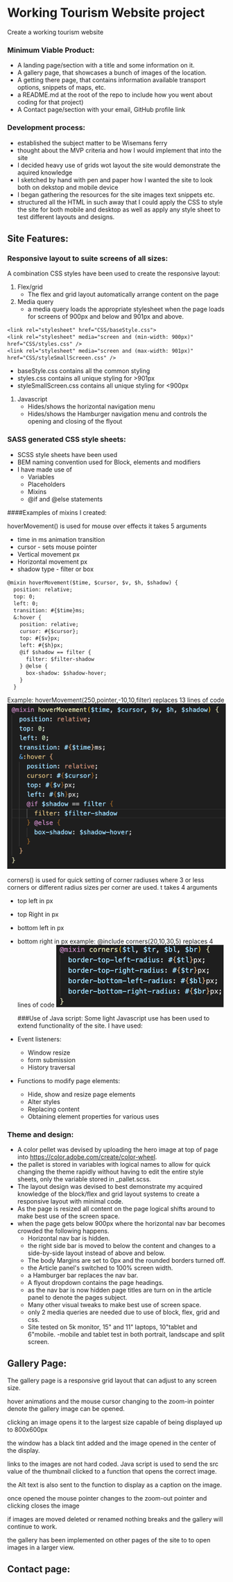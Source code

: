 # Working Tourism Website project

Create a working tourism website

### Minimum Viable Product:<br>

- A landing page/section with a title and some information on it.
- A gallery page, that showcases a bunch of images of the location.
- A getting there page, that contains information available transport options, snippets of maps, etc.
- a README.md at the root of the repo to include how you went about coding for that project)
- A Contact page/section with your email, GitHub profile link

### Development process:

- established the subject matter to be Wisemans ferry
- thought about the MVP criteria and how I would implement that into the site
- I decided heavy use of grids wot layout the site would demonstrate the aquired knowledge
- I sketched by hand with pen and paper how I wanted the site to look both on dekstop and mobile device
- I began gathering the resources for the site images text snippets etc.
- structured all the HTML in such away that I could apply the CSS to style the site for both mobile and desktop as well as apply any style sheet to test different layouts and designs.

## Site Features:

### Responsive layout to suite screens of all sizes:

A combination CSS styles have been used to create the responsive layout:

1. Flex/grid
   - The flex and grid layout automatically arrange content on the page
1. Media query
   - a media query loads the appropriate stylesheet when the page loads for screens of 900px and below and 901px and above.

```
<link rel="stylesheet" href="CSS/baseStyle.css">
<link rel="stylesheet" media="screen and (min-width: 900px)" href="CSS/styles.css" />
<link rel="stylesheet" media="screen and (max-width: 901px)" href="CSS/styleSmallScreeen.css" />
```

- baseStyle.css contains all the common styling
- styles.css contains all unique styling for >901px
- styleSmallScreen.css contains all unique styling for <900px

1. Javascript
   - Hides/shows the horizontal navigation menu
   - Hides/shows the Hamburger navigation menu and controls the opening and closing of the flyout

### SASS generated CSS style sheets:

- SCSS style sheets have been used
- BEM naming convention used for Block, elements and modifiers
- I have made use of
  - Variables
  - Placeholders
  - Mixins
  - @if and @else statements

####Examples of mixins I created:

hoverMovement() is used for mouse over effects it takes 5 arguments
- time in ms animation transition
- cursor - sets mouse pointer
- Vertical movement px
- Horizontal movement px
- shadow type - filter or box

~~~
@mixin hoverMovement($time, $cursor, $v, $h, $shadow) {
  position: relative;
  top: 0;
  left: 0;
  transition: #{$time}ms;
  &:hover {
    position: relative;
    cursor: #{$cursor};
    top: #{$v}px;
    left: #{$h}px;
    @if $shadow == filter {
      filter: $filter-shadow
    } @else {
      box-shadow: $shadow-hover;
    }
  }
~~~


  Example: hoverMovement(250,pointer,-10,10,filter)
  replaces 13 lines of code
  ![](/hoverEffect.png)

corners() is used for quick setting of corner radiuses where 3 or less corners or different radius sizes per corner are used. t takes 4 arguments

- top left in px
- top Right in px
- bottom left in px
- bottom right in px
  example: @include corners(20,10,30,5) replaces 4 lines of code
  ![](/corners.png)

  ###Use of Java script:
  Some light Javascript use has been used to extend functionality of the site. I have used:
- Event listeners:
  - Window resize
  - form submission
  - History traversal
- Functions to modify page elements:
  - Hide, show and resize page elements
  - Alter styles
  - Replacing content
  - Obtaining element properties for various uses

### Theme and design:

- A color pellet was devised by uploading the hero image at top of page into https://color.adobe.com/create/color-wheel.
- the pallet is stored in variables with logical names to allow for quick changing the theme rapidly without having to edit the entire style sheets, only the variable stored in \_pallet.scss.
- The layout design was devised to best demonstrate my acquired knowledge of the block/flex and grid layout systems to create a responsive layout with minimal code.
- As the page is resized all content on the page logical shifts around to make best use of the screen space.
- when the page gets below 900px where the horizontal nav bar becomes crowded the following happens.
  - Horizontal nav bar is hidden.
  - the right side bar is moved to below the content and changes to a side-by-side layout instead of above and below.
  - The body Margins are set to 0px and the rounded borders turned off.
  - the Article panel's switched to 100% screen width.
  - a Hamburger bar replaces the nav bar.
  - A flyout dropdown contains the page headings.
  - as the nav bar is now hidden page titles are turn on in the article panel to denote the pages subject.
  - Many other visual tweaks to make best use of screen space.
  - only 2 media queries are needed due to use of block, flex, grid and css.
  - Site tested on 5k monitor, 15" and 11" laptops, 10"tablet and 6"mobile.
    -mobile and tablet test in both portrait, landscape and split screen.

## Gallery Page:

The gallery page is a responsive grid layout that can adjust to any screen size.

hover animations and the mouse cursor changing to the zoom-in pointer denote the gallery image can be opened.

clicking an image opens it to the largest size capable of being displayed up to 800x600px

the window has a black tint added and the image opened in the center of the display.

links to the images are not hard coded. Java script is used to send the src value of the thumbnail clicked to a function that opens the correct image.

the Alt text is also sent to the function to display as a caption on the image.

once opened the mouse pointer changes to the zoom-out pointer and clicking closes the image

if images are moved deleted or renamed nothing breaks and the gallery will continue to work.

the gallery has been implemented on other pages of the site to to open images in a larger view.

## Contact page:
